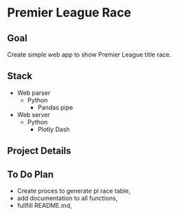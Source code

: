 # Premier League Race

## Goal
Create simple web app to show Premier League title race. 

## Stack
- Web parser
    - Python
        - Pandas pipe
- Web server
    - Python
        - Plotly Dash

## Project Details

## To Do Plan
- Create proces to generate pl race table,
- add documentation to all functions,
- fullfill README.md,
